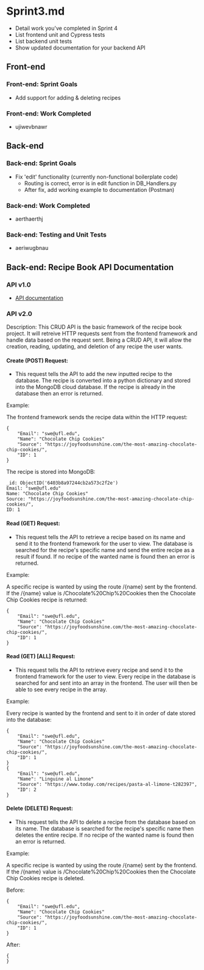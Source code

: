 # Sprint3.md

- Detail work you've completed in Sprint 4
- List frontend unit and Cypress tests
- List backend unit tests
- Show updated documentation for your backend API

## Front-end

### Front-end: Sprint Goals

- Add support for adding & deleting recipes

### Front-end: Work Completed

- ujiwevbnawr

## Back-end

### Back-end: Sprint Goals

- Fix 'edit' functionality (currently non-functional boilerplate code)
  - Routing is correct, error is in edit function in DB_Handlers.py
  - After fix, add working example to documentation (Postman)

### Back-end: Work Completed

- aerthaerthj

### Back-end: Testing and Unit Tests

- aeriwugbnau

## Back-end: Recipe Book API Documentation

### API v1.0

- [API documentation](https://documenter.getpostman.com/view/1766794/2s93RMTuYD)

### API v2.0

Description: This CRUD API is the basic framework of the recipe book project. It will retreive HTTP requests sent from the frontend framework and handle data based on the request sent. Being a CRUD API, it will allow the creation, reading, updating, and deletion of any recipe the user wants.

#### Create (POST) Request:

- This request tells the API to add the new inputted recipe to the database. The recipe is converted into a python dictionary and stored into the MongoDB cloud database. If the recipe is already in the database then an error is returned.

Example:

The frontend framework sends the recipe data within the HTTP request:
```
{
    "Email": "swe@ufl.edu",
    "Name": "Chocolate Chip Cookies"
    "Source": "https://joyfoodsunshine.com/the-most-amazing-chocolate-chip-cookies/",
    "ID": 1
}
```
The recipe is stored into MongoDB:
```
_id: ObjectID('6403b8a97244cb2a573c2f2e')
Email: "swe@ufl.edu"
Name: "Chocolate Chip Cookies"
Source: "https://joyfoodsunshine.com/the-most-amazing-chocolate-chip-cookies/",
ID: 1
```

#### Read (GET) Request:

- This request tells the API to retrieve a recipe based on its name and send it to the frontend framework for the user to view. The database is searched for the recipe's specific name and send the entire recipe as a result if found. If no recipe of the wanted name is found then an error is returned.

Example:

A specific recipe is wanted by using the route /{name} sent by the frontend. If the /{name} value is /Chocolate%20Chip%20Cookies then the Chocolate Chip Cookies recipe is returned:
```
{
    "Email": "swe@ufl.edu",
    "Name": "Chocolate Chip Cookies"
    "Source": "https://joyfoodsunshine.com/the-most-amazing-chocolate-chip-cookies/",
    "ID": 1
}
```

#### Read (GET) [ALL] Request:

- This request tells the API to retrieve every recipe and send it to the frontend framework for the user to view. Every recipe in the database is searched for and sent into an array in the frontend. The user will then be able to see every recipe in the array.

Example:

Every recipe is wanted by the frontend and sent to it in order of date stored into the database:
```
{
    "Email": "swe@ufl.edu",
    "Name": "Chocolate Chip Cookies"
    "Source": "https://joyfoodsunshine.com/the-most-amazing-chocolate-chip-cookies/",
    "ID": 1
}
{
    "Email": "swe@ufl.edu",
    "Name": "Linguine al Limone"
    "Source": "https://www.today.com/recipes/pasta-al-limone-t282397",
    "ID": 2
}
```

#### Delete (DELETE) Request:

- This request tells the API to delete a recipe from the database based on its name. The database is searched for the recipe's specific name then deletes the entire recipe. If no recipe of the wanted name is found then an error is returned.

Example: 

A specific recipe is wanted by using the route /{name} sent by the frontend. If the /{name} value is /Chocolate%20Chip%20Cookies then the Chocolate Chip Cookies recipe is deleted.

Before:
```
{
    "Email": "swe@ufl.edu",
    "Name": "Chocolate Chip Cookies"
    "Source": "https://joyfoodsunshine.com/the-most-amazing-chocolate-chip-cookies/",
    "ID": 1
}
```
After:
```
{
}
```
